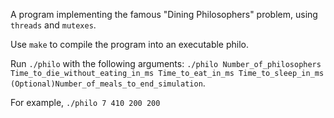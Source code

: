 A program implementing the famous "Dining Philosophers" problem, using `threads` and `mutexes`.

Use `make` to compile the program into an executable philo.

Run `./philo` with the following arguments: `./philo Number_of_philosophers Time_to_die_without_eating_in_ms Time_to_eat_in_ms Time_to_sleep_in_ms (Optional)Number_of_meals_to_end_simulation`.

For example, `./philo 7 410 200 200`
